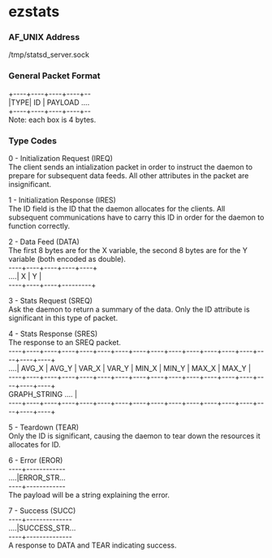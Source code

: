 # ezstats

### AF_UNIX Address
/tmp/statsd_server.sock

### General Packet Format
+----+----+----+----+--  
|TYPE| ID | PAYLOAD ....  
+----+----+----+----+--  
Note: each box is 4 bytes.

### Type Codes
0 - Initialization Request (IREQ)    
The client sends an intialization packet in order to instruct the daemon to
prepare for subsequent data feeds. All other attributes in the packet are
insignificant.  

1 - Initialization Response (IRES)  
The ID field is the ID that the daemon allocates for the clients. All
subsequent communications have to carry this ID in order for the
daemon to function correctly.

2 - Data Feed (DATA)  
The first 8 bytes are for the X variable, the second 8 bytes are for the
Y variable (both encoded as double).  
----+----+----+----+----+  
....|    X    |    Y    |  
----+----+----+---------+  

3 - Stats Request (SREQ)  
Ask the daemon to return a summary of the data. Only the ID attribute is
significant in this type of packet.

4 - Stats Response (SRES)  
The response to an SREQ packet.  
----+----+----+----+----+----+----+----+----+----+----+----+----+----+----+----+----+  
....|  AVG_X  |  AVG_Y  |  VAR_X  |  VAR_Y  |  MIN_X  |  MIN_Y  |  MAX_X  |  MAX_Y  |  
----+----+----+----+----+----+----+----+----+----+----+----+----+----+----+----+----+  
GRAPH_STRING ....                                                                   |  
----+----+----+----+----+----+----+----+----+----+----+----+----+----+----+----+----+  

5 - Teardown (TEAR)  
Only the ID is significant, causing the daemon to tear down the resources it allocates
for ID.

6 - Error (EROR)  
----+------------  
....|ERROR_STR...  
----+------------  
The payload will be a string explaining the error.

7 - Success (SUCC)  
----+--------------  
....|SUCCESS_STR...  
----+--------------  
A response to DATA and TEAR indicating success.

